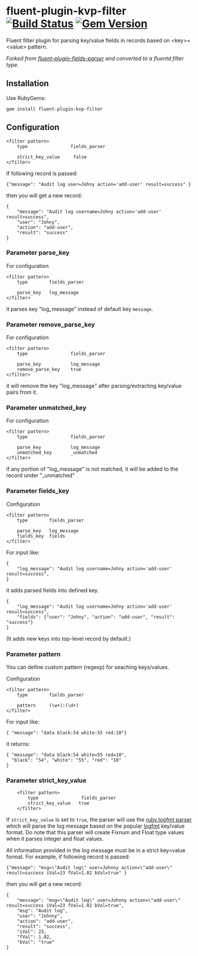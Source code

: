 # fluent-plugin-kvp-filter [![Build Status](https://travis-ci.org/matt-deboer/fluent-plugin-kvp-filter.png)](https://travis-ci.org/matt-deboer/fluent-plugin-kvp-filter) [![Gem Version](https://badge.fury.io/rb/fluent-plugin-kvp-filter.svg)](https://badge.fury.io/rb/fluent-plugin-kvp-filter)

Fluent filter plugin for parsing key/value fields in records
based on &lt;key>=&lt;value> pattern.

_Forked from [fluent-plugin-fields-parser](https://github.com/tomas-zemres/fluent-plugin-fields-parser)
and converted to a fluentd filter type._

## Installation

Use RubyGems:

    gem install fluent-plugin-kvp-filter

## Configuration

    <filter pattern>
        type                fields_parser

        strict_key_value     false
    </filter>

If following record is passed:

```
{"message": "Audit log user=Johny action='add-user' result=success" }
```

then you will get a new record:

```
{
    "message": "Audit log username=Johny action='add-user' result=success",
    "user": "Johny",
    "action": "add-user",
    "result": "success"
}
```

### Parameter parse_key

For configuration

    <filter pattern>
        type        fields_parser

        parse_key   log_message
    </filter>

it parses key "log_message" instead of default key `message`.

### Parameter remove_parse_key

For configuration

    <filter pattern>
        type                fields_parser

        parse_key           log_message
        remove_parse_key    true
    </filter>

it will remove the key "log_message" after parsing/extracting key/value pairs from it.

### Parameter unmatched_key

For configuration

    <filter pattern>
        type                fields_parser

        parse_key           log_message
        unmatched_key       _unmatched
    </filter>

if any portion of "log_message" is not matched, it will be added to the record under "_unmatched"


### Parameter fields_key

Configuration

    <filter pattern>
        type        fields_parser

        parse_key   log_message
        fields_key  fields
    </filter>

For input like:

```
{
    "log_message": "Audit log username=Johny action='add-user' result=success",
}
```

it adds parsed fields into defined key.

```
{
    "log_message": "Audit log username=Johny action='add-user' result=success",
    "fields": {"user": "Johny", "action": "add-user", "result": "success"}
}
```

(It adds new keys into top-level record by default.)

### Parameter pattern

You can define custom pattern (regexp) for seaching keys/values.

Configuration

    <filter pattern>
        type        fields_parser

        pattern     (\w+):(\d+)
    </filter>

For input like:
```
{ "message": "data black:54 white:55 red:10"}
```

it returns:

```
{ "message": "data black:54 white=55 red=10",
  "black": "54", "white": "55", "red": "10"
}
```

### Parameter strict_key_value

```
    <filter pattern>
        type                fields_parser
        strict_key_value   true
    </filter>
```

If `strict_key_value` is set to `true`, the parser will use the [ruby logfmt
parser](https://github.com/cyberdelia/logfmt-ruby) which will parse the log
message based on the popular [logfmt](https://brandur.org/logfmt) key/value
format.  Do note that this parser will create Fixnum and Float type values
when it parses integer and float values.

All information provided in the log message must be in a strict key=value
format.  For example, if following record is passed:

```
{"message": "msg=\"Audit log\" user=Johnny action=\"add-user\" result=success iVal=23 fVal=1.02 bVal=true" }
```

then you will get a new record:

```
{
    "message": "msg=\"Audit log\" user=Johnny action=\"add-user\" result=success iVal=23 fVal=1.02 bVal=true",
    "msg": "Audit log",
    "user": "Johnny",
    "action": "add-user",
    "result": "success",
    "iVal": 23,
    "fVal": 1.02,
    "bVal": "true"
}
```
